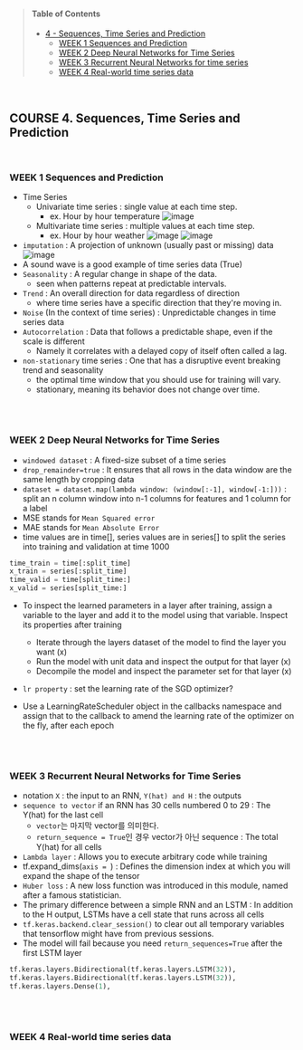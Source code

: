 >#### Table of Contents
> - [4 - Sequences, Time Series and Prediction](#4)
>   - [WEEK 1 Sequences and Prediction](#4-1)
>   - [WEEK 2 Deep Neural Networks for Time Series](#4-2)
>   - [WEEK 3 Recurrent Neural Networks for time series](#4-3)
>   - [WEEK 4 Real-world time series data](#4-4)

</br>

<a name='4'></a>
## COURSE 4. Sequences, Time Series and Prediction

</br>

<a name='4-1'></a>
### WEEK 1 Sequences and Prediction
- Time Series
  - Univariate time series : single value at each time step.
    - ex. Hour by hour temperature
    ![image](https://user-images.githubusercontent.com/79742748/136352506-e8bbf02d-c29c-4a80-93dd-9b72caafa2cf.png)
  - Multivariate time series : multiple values at each time step.
    -  ex. Hour by hour weather 
     ![image](https://user-images.githubusercontent.com/79742748/136358745-83063bbe-b829-4b00-bf5c-2a4182662717.png)
     ![image](https://user-images.githubusercontent.com/79742748/136358885-b0c83a59-c041-4e41-999a-a6261acc4cf0.png)
- `imputation` : A projection of unknown (usually past or missing) data
  ![image](https://user-images.githubusercontent.com/79742748/136359563-ded8bbf7-6262-4b54-a4ae-a002bf09d6dc.png)
- A sound wave is a good example of time series data (True)
- `Seasonality` : A regular change in shape of the data. 
  - seen when patterns repeat at predictable intervals. 
- `Trend` : An overall direction for data regardless of direction
  - where time series have a specific direction that they're moving in. 
- `Noise` (In the context of time series) : Unpredictable changes in time series data
- `Autocorrelation` : Data that follows a predictable shape, even if the scale is different
  - Namely it correlates with a delayed copy of itself often called a lag. 
- `non-stationary` time series : One that has a disruptive event breaking trend and seasonality
  - the optimal time window that you should use for training will vary. 
  - stationary, meaning its behavior does not change over time.


</br>
</br>

<a name='4-2'></a>
### WEEK 2 Deep Neural Networks for Time Series
- `windowed dataset` : A fixed-size subset of a time series 
- `drop_remainder=true` : It ensures that all rows in the data window are the same length by cropping data
- `dataset = dataset.map(lambda window: (window[:-1], window[-1:]))` : split an n column window into n-1 columns for features and 1 column for a label
- MSE stands for `Mean Squared error`
- MAE stands for `Mean Absolute Error`
- time values are in time[], series values are in series[] to split the series into training and validation at time 1000

```py
time_train = time[:split_time]
x_train = series[:split_time]
time_valid = time[split_time:]
x_valid = series[split_time:]
```


- To inspect the learned parameters in a layer after training, assign a variable to the layer and add it to the model using that variable. Inspect its properties after training
  - Iterate through the layers dataset of the model to find the layer you want (x)
  - Run the model with unit data and inspect the output for that layer (x)
  - Decompile the model and inspect the parameter set for that layer (x)



- `lr property` : set the learning rate of the SGD optimizer? 
- Use a LearningRateScheduler object in the callbacks namespace and assign that to the callback to amend the learning rate of the optimizer on the fly, after each epoch




</br>
</br>


<a name='4-3'></a>
### WEEK 3 Recurrent Neural Networks for Time Series
- notation `X` : the input to an RNN, `Y(hat) and H` : the outputs
- `sequence to vector` if an RNN has 30 cells numbered 0 to 29 : The Y(hat) for the last cell
  - `vector`는 마지막 vector를 의미한다. 
  - `return_sequence = True`인 경우 vector가 아닌 sequence : The total Y(hat) for all cells
- `Lambda layer` : Allows you to execute arbitrary code while training
- tf.expand_dims(`axis = `) : Defines the dimension index at which you will expand the shape of the tensor 
- `Huber loss` : A new loss function was introduced in this module, named after a famous statistician. 
- The primary difference between a simple RNN and an LSTM : In addition to the H output, LSTMs have a cell state that runs across all cells 
- `tf.keras.backend.clear_session()`  to clear out all temporary variables that tensorflow might have from previous sessions.
- The model will fail because you need `return_sequences=True` after the first LSTM layer
```py
tf.keras.layers.Bidirectional(tf.keras.layers.LSTM(32)),
tf.keras.layers.Bidirectional(tf.keras.layers.LSTM(32)),
tf.keras.layers.Dense(1),
```

</br>
</br>


<a name='4-4'></a>
### WEEK 4 Real-world time series data

